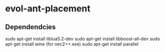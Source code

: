 evol-ant-placement 
====

Dependendcies
----

sudo apt-get install liblua5.2-dev 
sudo apt-get install libboost-all-dev
sudo apt-get install wine (for nec2++.exe)
sudo apt-get install parallel
